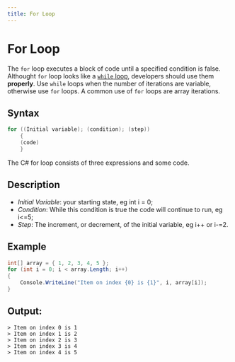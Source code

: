 ```yaml
---
title: For Loop
---
```


# For Loop

The `for` loop executes a block of code until a specified condition is false. Althought `for` loop looks like a [`while` loop](https://guide.freecodecamp.org/csharp/while-loop), developers should use them __properly__. Use `while` loops when the number of iterations are variable, otherwise use `for` loops. A common use of `for` loops are array iterations.

## Syntax
```C#
for ((Initial variable); (condition); (step)) 
	{
	(code)
	}
```

The C# for loop consists of three expressions and some code.

## Description

- *Initial Variable*: your starting state, eg int i = 0;
- *Condition*: While this condition is true the code will continue to run, eg i<=5;
- *Step*: The increment, or decrement, of the initial variable, eg i++ or i-=2.

## Example
```C#
int[] array = { 1, 2, 3, 4, 5 };
for (int i = 0; i < array.Length; i++)
{
	Console.WriteLine("Item on index {0} is {1}", i, array[i]);
}
```

## Output:
```
> Item on index 0 is 1
> Item on index 1 is 2
> Item on index 2 is 3
> Item on index 3 is 4
> Item on index 4 is 5
```
